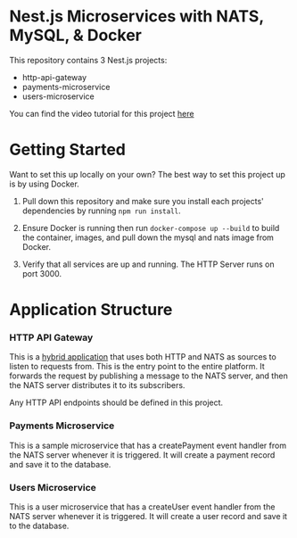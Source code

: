 # Nest.js Microservices with NATS, MySQL, & Docker

This repository contains 3 Nest.js projects:

- http-api-gateway
- payments-microservice
- users-microservice

You can find the video tutorial for this project [here]('https://youtube.com/)

# Getting Started

Want to set this up locally on your own? The best way to set this project up is by using Docker.

1. Pull down this repository and make sure you install each projects' dependencies by running `npm run install`.

2. Ensure Docker is running then run `docker-compose up --build` to build the container, images, and pull down the mysql and nats image from Docker.

3. Verify that all services are up and running. The HTTP Server runs on port 3000.

# Application Structure

### HTTP API Gateway

This is a [hybrid application](https://docs.nestjs.com/faq/hybrid-application) that uses both HTTP and NATS as sources to listen to requests from. This is the entry point to the entire platform. It forwards the request by publishing a message to the NATS server, and then the NATS server distributes it to its subscribers.

Any HTTP API endpoints should be defined in this project.

### Payments Microservice

This is a sample microservice that has a createPayment event handler from the NATS server whenever it is triggered. It will create a payment record and save it to the database.

### Users Microservice

This is a user microservice that has a createUser event handler from the NATS server whenever it is triggered. It will create a user record and save it to the database.


